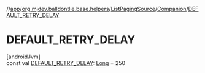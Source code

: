 //[app](../../../../index.md)/[org.mjdev.balldontlie.base.helpers](../../index.md)/[ListPagingSource](../index.md)/[Companion](index.md)/[DEFAULT_RETRY_DELAY](-d-e-f-a-u-l-t_-r-e-t-r-y_-d-e-l-a-y.md)

# DEFAULT_RETRY_DELAY

[androidJvm]\
const val [DEFAULT_RETRY_DELAY](-d-e-f-a-u-l-t_-r-e-t-r-y_-d-e-l-a-y.md): [Long](https://kotlinlang.org/api/latest/jvm/stdlib/kotlin/-long/index.html) = 250
